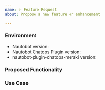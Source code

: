 ```yaml
---
name: ✨ Feature Request
about: Propose a new feature or enhancement

---
```


### Environment
* Nautobot version:  <!-- Example: 1.0.1 -->
* Nautobot Chatops Plugin version:  <!-- Example: 1.3.0 -->
* nautobot-plugin-chatops-meraki version:  <!-- Example: 1.0.0 -->

<!--
    Describe in detail the new functionality you are proposing.
-->
### Proposed Functionality

<!--
    Convey an example use case for your proposed feature. Write from the
    perspective of a user who would benefit from the proposed
    functionality and describe how.
--->
### Use Case
